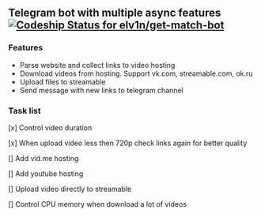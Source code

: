 ## Telegram bot with multiple async features[ ![Codeship Status for elv1n/get-match-bot](https://app.codeship.com/projects/47a08dc0-af79-0135-9ed0-02c35287bc4d/status?branch=master)](https://app.codeship.com/projects/257493)

### Features
* Parse website and collect links to video hosting
* Download videos from hosting. Support vk.com, streamable.com, ok.ru
* Upload files to streamable
* Send message with new links to telegram channel

### Task list
[x] Control video duration

[x] When upload video less then 720p check links again for better quality

[] Add vid.me hosting

[] Add youtube hosting

[] Upload video directly to streamable

[] Control CPU memory when download a lot of videos